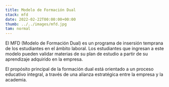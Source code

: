```yaml
---
title: Modelo de Formación Dual
stack: mfd
date: 2022-02-22T00:00:00+00:00
thumb: ../../images/mfd.jpg
tam: normal
---
```


El MFD (Modelo de Formación Dual) es un programa de insersión temprana de los estudiantes en el ámbito laboral. Los estudiantes que ingresan a este modelo pueden 
validar materias de su plan de estudio a partir de su aprendizaje adquirido en la empresa.

El propósito principal de la formación dual está orientado a un proceso educativo integral, a través de una alianza estratégica entre la empresa y la academia.

<!-- ##### Características principales

- Aprendizaje significativo del estudiante, quien no solo aprende contenidos teóricos, sino que adquiere competencias en entornos reales; formación dual basada en un plan de rotación de puestos circunscrito en el desarrollo de proyectos de resultados tangibles y mensurables.

- El aprovechamiento y la aplicación de herramientas tecnológicas y procedimentales actualizadas, de los que no dispone la Universidad y que la empresa posee.
  
- Insumo vital para la institución educativa en la actualización de los planes de estudio según las necesidades de formación, debido a los acelerados avances tecnológicos que exigen los estándares de eficiencia y competitividad en las empresas.
  
- El aporte de conocimiento de la empresa a la Universidad por medio de la interacción mentor empresa – estudiante – mentor academia, que le brinda al estudiante la posibilidad de acreditar asignaturas con base en la demostración de competencias, con apego a los principios de flexibilidad curricular. -->
